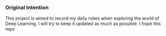 ### Original Intention
This project is aimed to record my daily notes when exploring the world of Deep Learning. I will try to keep it updated as much as possible. I hope this repo